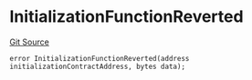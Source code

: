 # InitializationFunctionReverted
[Git Source](https://github.com/thrackle-io/aquifi-rules-v1/blob/00cdc21330585fccf9dc326a2f7aeba02706eb37/src/client/token/handler/diamond/HandlerDiamondLib.sol)


```solidity
error InitializationFunctionReverted(address initializationContractAddress, bytes data);
```

